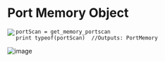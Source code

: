 # Port Memory Object
<img src="https://github.com/user-attachments/assets/68c17bb0-2c56-4d8c-853b-2d3a416bc188" align="left">

```greyscript
portScan = get_memory_portscan
print typeof(portScan)  //Outputs: PortMemory      
```

![image](https://github.com/user-attachments/assets/84f36c7e-f435-4713-9aec-151e80f58c45)


